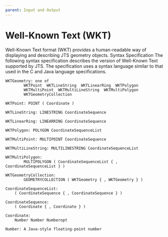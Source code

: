 ```yaml
---
parent: Input and Output
---
```


# Well-Known Text (WKT)

Well-Known Text format (WKT) provides a human-readable way of displaying and describing JTS geometry objects.
Syntax Specification
The following syntax specification describes the version of Well-Known Text supported by JTS. 
The specification uses a syntax language similar to that used in the C and Java language specifications.

```
WKTGeometry: one of
        WKTPoint  WKTLineString  WKTLinearRing  WKTPolygon
        WKTMultiPoint  WKTMultiLineString  WKTMultiPolygon
        WKTGeometryCollection

WKTPoint: POINT ( Coordinate )

WKTLineString: LINESTRING CoordinateSequence

WKTLinearRing: LINEARRING CoordinateSequence

WKTPolygon: POLYGON CoordinateSequenceList

WKTMultiPoint: MULTIPOINT CoordinateSequence

WKTMultiLineString: MULTILINESTRING CoordinateSequenceList

WKTMultiPolygon:
        MULTIPOLYGON ( CoordinateSequenceList { , CoordinateSequenceList } )

WKTGeometryCollection: 
        GEOMETRYCOLLECTION ( WKTGeometry { , WKTGeometry } )

CoordinateSequenceList:
	( CoordinateSequence { , CoordinateSequence } )

CoordinateSequence:
	( Coordinate { , Coordinate } )

Coordinate:
	Number Number Numberopt

Number: A Java-style floating-point number
```
